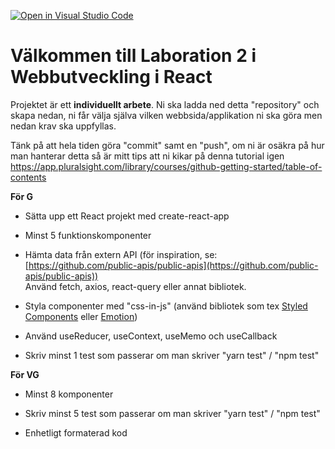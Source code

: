 [![Open in Visual Studio Code](https://classroom.github.com/assets/open-in-vscode-718a45dd9cf7e7f842a935f5ebbe5719a5e09af4491e668f4dbf3b35d5cca122.svg)](https://classroom.github.com/online_ide?assignment_repo_id=12636007&assignment_repo_type=AssignmentRepo)
# Välkommen till Laboration 2 i Webbutveckling i React

Projektet är ett **individuellt arbete**.
Ni ska ladda ned detta "repository" och skapa nedan, ni får välja själva vilken webbsida/applikation ni ska göra men nedan krav ska uppfyllas.

Tänk på att hela tiden göra "commit" samt en "push", om ni är osäkra på hur man hanterar detta så är mitt tips att ni kikar på denna tutorial igen https://app.pluralsight.com/library/courses/github-getting-started/table-of-contents

**För G**
    
-   Sätta upp ett React projekt med create-react-app
    
-   Minst 5 funktionskomponenter
    
-   Hämta data från extern API (för inspiration, se: [https://github.com/public-apis/public-apis](https://github.com/public-apis/public-apis))  
    Använd fetch, axios, react-query eller annat bibliotek.
    
-   Styla componenter med "css-in-js" (använd bibliotek som tex [Styled Components](https://styled-components.com/) eller [Emotion](https://emotion.sh/docs/introduction))
    
-   Använd useReducer, useContext, useMemo och useCallback
    
-   Skriv minst 1 test som passerar om man skriver "yarn test" / "npm test"
    

**För VG**  
  

-   Minst 8 komponenter  
    
-   Skriv minst 5 test som passerar om man skriver "yarn test" / "npm test"  
    
-   Enhetligt formaterad kod
